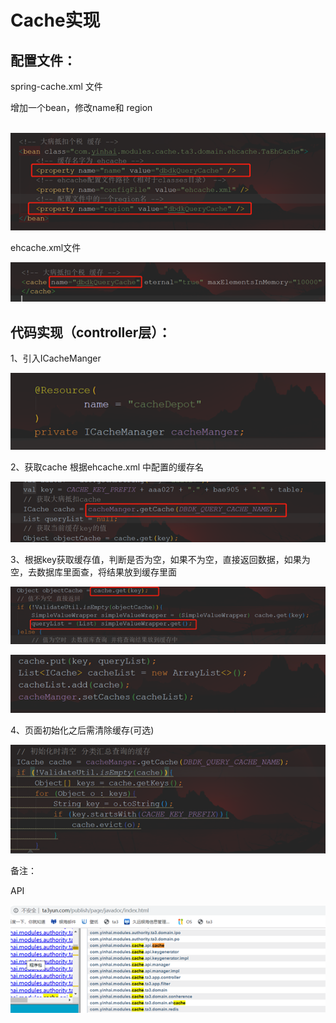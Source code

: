 # Cache实现

## 配置文件：

spring-cache.xml 文件

增加一个bean，修改name和 region

​      ![image-20200108202618339](../img/image-20200108202618339.png)                         

 

ehcache.xml文件

 ![image-20200108202625025](../img/image-20200108202625025.png)

 

## 代码实现（controller层）：

1、引入ICacheManger

 ![image-20200108202629563](../img/image-20200108202629563.png)

 

2、获取cache 根据ehcache.xml 中配置的缓存名

 ![image-20200108202635481](../img/image-20200108202635481.png)

3、根据key获取缓存值，判断是否为空，如果不为空，直接返回数据，如果为空，去数据库里面查，将结果放到缓存里面

![image-20200108202639200](../img/image-20200108202639200.png)

![image-20200108202644518](../img/image-20200108202644518.png)


4、页面初始化之后需清除缓存(可选)

 ![image-20200108202649650](../img/image-20200108202649650.png)


备注：

API

 ![image-20200108202701796](../img/image-20200108202701796.png)
